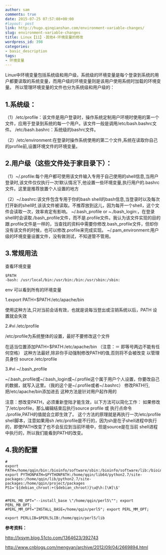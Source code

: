 ```yaml
---
author: sam
comments: true
date: 2015-07-25 07:57:08+00:00
#layout: post
link: http://hugo.qinqianshan.com/environment-variable-changes/
slug: environment-variable-changes
title: Linux【11】-其他4-环境变量的修改
wordpress_id: 398
categories:
- basic_description
tags:
- 环境变量
---
```


Linux中环境变量包括系统级和用户级，系统级的环境变量是每个登录到系统的用户都要读取的系统变量，而用户级的环境变量则是该用户使用系统时加载的环境变量。
所以管理环境变量的文件也分为系统级和用户级的：

<!-- more -->


## 1.系统级：

（1）/etc/profile：该文件是用户登录时，操作系统定制用户环境时使用的第一个文件，应用于登录到系统的每一个用户。该文件一般是调用/etc/bash.bashrc文件。
/etc/bash.bashrc：系统级的bashrc文件。

（2）/etc/environment:在登录时操作系统使用的第二个文件,系统在读取你自己的profile前,设置环境文件的环境变量。


## 2.用户级（这些文件处于家目录下）：


（1）~/.profile:每个用户都可使用该文件输入专用于自己使用的shell信息,当用户登录时,该文件仅仅执行一次!默认情况下,他设置一些环境变量,执行用户的.bashrc文件。这里是推荐放置个人设置的地方

（2）~/.bashrc:该文件包含专用于你的bash shell的bash信息,当登录时以及每次打开新的shell时,该该文件被读取。不推荐放到这儿，因为每开一个shell，这个文件会读取一次，效率肯定有影响。
~/.bash_profile or ~./bash_login:，在登录shell时会读取./bash_profile文件，而不是.profile文件。我认为该文件实现的目的 跟.profile文件是一样的，当查找的资料中需要你修改.bash_profile文件，但却你没有该文件的时候，也可以修改.profile来完成实现。
~/.pam_environment:用户级的环境变量设置文件，没有做测试，不知道管不管用。

## 3.常规用法

查看环境变量

	$PATH
	-bash: /usr/local/bin:/usr/bin:/bin:/usr/sbin:/sbin:

env
可以看到所有的环境变量

1.export PATH=$PATH:/etc/apache/bin

使用这种方法,只对当前会话有效，也就是说每当登出或注销系统以后，PATH 设置就会失效

2.#vi /etc/profile

/etc/profile为系统整体的设置，最好不要修改这个文件

在适当位置添加PATH=$PATH:/etc/apache/bin （注意：＝ 即等号两边不能有任何空格）
这种方法最好,除非你手动强制修改PATH的值,否则将不会被改变
以管理员身份 source /etc/profile

3.#vi ~/.bash_profile

~/.bash_profile或~/.bash_login或~/.profile这个属于用户个人设置，你要改自己的数据，就写入这里。（我的这个是~/.profile或者~/.bashrc）
修改PATH行,把/etc/apache/bin添加进去
这种方法是针对用户起作用的

注意：想改变PATH，必须重新登陆才能生效，以下方法可以简化工作：
如果修改了/etc/profile，那么编辑结束后执行source profile 或 执行点命令 ./profile,PATH的值就会立即生效了。
这个方法的原理就是再执行一次/etc/profile shell脚本，注意如果用sh /etc/profile是不行的，因为sh是在子shell进程中执行的，即使PATH改变了也不会反应到当前环境中，但是source是在当前 shell进程中执行的，所以我们能看到PATH的改变。


## 4.我的配置

	#
	export PATH=/home/qqin/bin:/bioinfo/software/sbin:/bioinfo/software/lib:/bioinfo/software/include:/bioinfo/software/bin:/usr/local/bin:/usr/bin:/usr/local/sbin:/usr/sbin:/home/zgong/genopipe_py/bin
	export PYTHONPATH=$PYTHONPATH:/home/qqin/lib64/python2.7/site-packages:/home/qqin/lib/python2.7/site-packages:/home/qqin/project/packages
	PS1='${debian_chroot:+($debian_chroot)}\u@\h:[\W]\$'
	
	
	#PERL_MB_OPT="--install_base \"/home/qqin/perl5\""; export PERL_MB_OPT;
	#PERL_MM_OPT="INSTALL_BASE=/home/qqin/perl5"; export PERL_MM_OPT;
	
	export PERLLIB=$PERL5LIB:/home/qqin/perl5/lib
	
	
**参考资料：**

http://lxsym.blog.51cto.com/1364623/392743

http://www.cnblogs.com/mengyan/archive/2012/09/04/2669894.html
